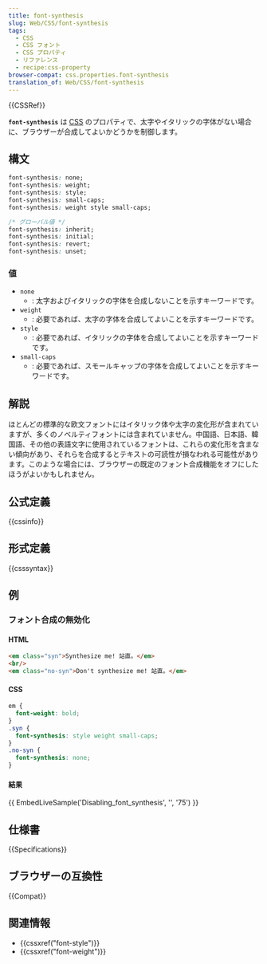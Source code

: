 ```yaml
---
title: font-synthesis
slug: Web/CSS/font-synthesis
tags:
  - CSS
  - CSS フォント
  - CSS プロパティ
  - リファレンス
  - recipe:css-property
browser-compat: css.properties.font-synthesis
translation_of: Web/CSS/font-synthesis
---
```

{{CSSRef}}

**`font-synthesis`** は [CSS](/ja/docs/Web/CSS) のプロパティで、太字やイタリックの字体がない場合に、ブラウザーが合成してよいかどうかを制御します。

## 構文

```css
font-synthesis: none;
font-synthesis: weight;
font-synthesis: style;
font-synthesis: small-caps;
font-synthesis: weight style small-caps;

/* グローバル値 */
font-synthesis: inherit;
font-synthesis: initial;
font-synthesis: revert;
font-synthesis: unset;
```

### 値

- `none`
  - : 太字およびイタリックの字体を合成しないことを示すキーワードです。
- `weight`
  - : 必要であれば、太字の字体を合成してよいことを示すキーワードです。
- `style`
  - : 必要であれば、イタリックの字体を合成してよいことを示すキーワードです。
- `small-caps`
  - : 必要であれば、スモールキャップの字体を合成してよいことを示すキーワードです。

## 解説

ほとんどの標準的な欧文フォントにはイタリック体や太字の変化形が含まれていますが、多くのノベルティフォントには含まれていません。中国語、日本語、韓国語、その他の表語文字に使用されているフォントは、これらの変化形を含まない傾向があり、それらを合成するとテキストの可読性が損なわれる可能性があります。このような場合には、ブラウザーの既定のフォント合成機能をオフにしたほうがよいかもしれません。

## 公式定義

{{cssinfo}}

## 形式定義

{{csssyntax}}

## 例

<h3 id="Disabling_font_synthesis">フォント合成の無効化</h3>

#### HTML

```html
<em class="syn">Synthesize me! 站直。</em>
<br/>
<em class="no-syn">Don't synthesize me! 站直。</em>
```

#### CSS

```css
em {
  font-weight: bold;
}
.syn {
  font-synthesis: style weight small-caps;
}
.no-syn {
  font-synthesis: none;
}
```

#### 結果

{{ EmbedLiveSample('Disabling_font_synthesis', '', '75') }}

## 仕様書

{{Specifications}}

## ブラウザーの互換性

{{Compat}}

## 関連情報

- {{cssxref("font-style")}}
- {{cssxref("font-weight")}}
